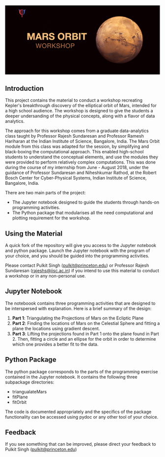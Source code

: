 ![Header Image](./images/into.jpg)

## Introduction

This project contains the material to conduct a workshop recreating Kepler's breakthrough discovery of the elliptical orbit of Mars, intended for a high school audience. The workshop is designed to give the students a deeper undersanding of the physical concepts, along with a flavor of data analytics. 

The approach for this workshop comes from a graduate data-analytics class taught by Professor Rajesh Sundaresan and Professor Ramesh Hariharan at the Indian Institute of Science, Bangalore, India. The Mars Orbit module from this class was adapted for the session, by simplifying and black-boxing the computational approach. This enabled high-school students to understand the conceptual elements, and use the modules they were provided to perform relatively complex computations. This was done during the course of my internship from June - August 2018, under the guidance of Professor Sundaresan and Niheshkumar Rathod, at the Robert Bosch Center for Cyber-Physical Systems, Indian Institute of Science, Bangalore, India.

There are two main parts of the project:
- The Jupyter notebook designed to guide the students through hands-on programming activities.
- The Python package that modularises all the need computational and plotting requirement for the workshop.

## Using the Material

A quick fork of the repository will give you access to the Jupyter notebook and python package. Launch the Jupyter notebook with the program of your choice, and you should be guided into the programming activities. 

Please contact Pulkit Singh (pulkit@princeton.edu) or Professor Rajesh Sundaresan (rajeshs@iisc.ac.in) if you intend to use this material to conduct a workshop or in any non-personal use.

## Jupyter Notebook

The noteboook contains three programming activities that are designed to be interspersed with explanation. Here is a brief summary of the design:

1. **Part 1**: Triangulating the Projections of Mars on the Ecliptic Plane
2. **Part 2**: Finding the locations of Mars on the Celestial Sphere and fitting a plane the locations using gradient descent.
3. **Part 3**: Lifting the projections found in Part 1 onto the plane found in Part 2. Then, fitting a circle and an ellipse for the orbit in order to determine which one provides a better fit to the data.

## Python Package

The python package corresponds to the parts of the programming exercise contained in the Jupyter notebook. It contains the following three subpackage directories:
- triangualateMars
- fitPlane
- fitOrbit

The code is documented appropriately and the specifics of the package functionality can be accessed using pydoc or any other tool of your choice.

## Feedback

If you see something that can be improved, please direct your feedback to Pulkit Singh (pulkit@princeton.edu)

 


